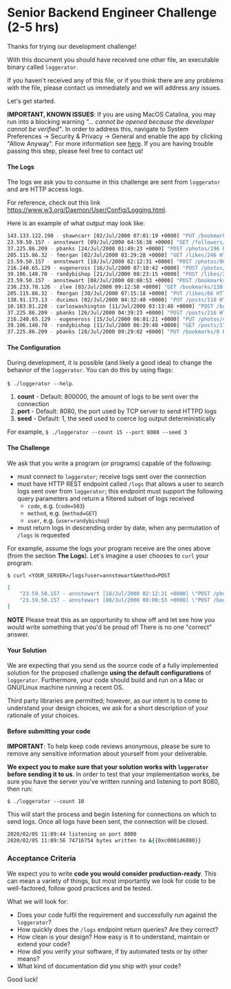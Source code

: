# Senior Backend Engineer Challenge (2-5 hrs)

Thanks for trying our development challenge!

With this document you should have received one other file, an executable binary called `loggerator`.

If you haven't received any of this file, or if you think there are any problems with the file, please contact us immediately and we will address any issues.

Let's get started.

**IMPORTANT, KNOWN ISSUES**: If you are using MacOS Catalina, you may run into a blocking warning _"... cannot be opened because the developer cannot be verified"_. In order to address this, navigate to System Preferences -> Security & Privacy -> General and enable the app by clicking "Allow Anyway". For more information see [here](https://github.com/hashicorp/terraform/issues/23033#issuecomment-540417305). If you are having trouble passing this step, please feel free to contact us!

#### The Logs

The logs we ask you to consume in this challenge are sent from `loggerator` and are HTTP access logs.

For reference, check out this link https://www.w3.org/Daemon/User/Config/Logging.html.

Here is an example of what output may look like:
```bash
143.133.122.190 - shawncarr [02/Jul/2000 07:01:19 +0000] "PUT /bookmarks/281 HTTP/1.0" 403 494
23.59.50.157 - annstewart [09/Jul/2000 04:56:38 +0000] "GET /followers/178 HTTP/1.0" 200 505
37.225.86.209 - pbanks [24/Jul/2000 01:49:23 +0000] "POST /photos/196 HTTP/1.0" 403 259
205.115.86.32 - fmorgan [02/Jul/2000 03:29:28 +0000] "GET /likes/246 HTTP/1.0" 403 225
23.59.50.157 - annstewart [18/Jul/2000 02:12:31 +0000] "POST /photos/90 HTTP/1.0" 500 97
216.240.65.129 - eugeneross [16/Jul/2000 07:10:42 +0000] "POST /photos/279 HTTP/1.0" 403 252
39.106.148.70 - randybishop [21/Jul/2000 08:23:15 +0000] "POST /likes/218 HTTP/1.0" 403 239
23.59.50.157 - annstewart [08/Jul/2000 08:08:53 +0000] "POST /bookmarks/123 HTTP/1.0" 200 562
238.233.70.126 - zlee [03/Jul/2000 09:12:58 +0000] "GET /bookmarks/130 HTTP/1.0" 403 365
205.115.86.32 - fmorgan [30/Jul/2000 07:15:18 +0000] "PUT /likes/66 HTTP/1.0" 403 320
138.91.173.13 - ducimus [02/Jul/2000 04:32:40 +0000] "PUT /posts/118 HTTP/1.0" 403 75
10.183.81.228 - carloswashington [11/Jul/2000 03:13:48 +0000] "POST /bookmarks/93 HTTP/1.0" 200 460
37.225.86.209 - pbanks [26/Jul/2000 04:39:23 +0000] "POST /posts/216 HTTP/1.0" 403 4
216.240.65.129 - eugeneross [15/Jul/2000 06:01:21 +0000] "PUT /photos/40 HTTP/1.0" 200 390
39.106.148.70 - randybishop [11/Jul/2000 06:29:40 +0000] "GET /posts/174 HTTP/1.0" 200 552
37.225.86.209 - pbanks [28/Jul/2000 09:29:02 +0000] "PUT /bookmarks/8 HTTP/1.0" 403 86
```
#### The Configuration

During development, it is possible (and likely a good idea) to change the behavior of the `loggerator`. You can do this by using flags:

`$ ./loggerator --help`.

1. **count** - Default: 800000, the amount of logs to be sent over the connection
2. **port** - Default: 8080, the port used by TCP server to send HTTPD logs
3. **seed** - Default: 1, the seed used to coerce log output deterministically

For example, `$ ./loggerator --count 15 --port 8080 --seed 3`

#### The Challenge

We ask that you write a program (or programs) capable of the following:

- must connect to `loggerator`; receive logs sent over the connection
- must have HTTP REST endpoint called `/logs` that allows a user to search logs sent over from `loggerator`; this endpoint must support the following query parameters and return a filtered subset of logs received
	- `code`, e.g. (`code=503`)
	- `method`, e.g. (`method=GET`)
	- `user`, e.g. (`user=randybishop`)
- must return logs in descending order by date, when any permutation of `/logs` is requested 

For example, assume the logs your program receive are the ones above (from the section **The Logs**). Let's imagine a user chooses to `curl` your program.

`$ curl <YOUR_SERVER>/logs?user=annstewart&method=POST`


```json
[
	"23.59.50.157 - annstewart [18/Jul/2000 02:12:31 +0000] \"POST /photos/90 HTTP/1.0\" 500 97"
	"23.59.50.157 - annstewart [08/Jul/2000 08:08:53 +0000] \"POST /bookmarks/123 HTTP/1.0\" 200 562",
]
```

**NOTE** Please treat this as an opportunity to show off and let see how you would write something that you'd be proud of! There is no one "correct" answer.

#### Your Solution

We are expecting that you send us the source code of a fully implemented solution for the proposed challenge **using the default configurations** of `loggerator`. Furthermore, your code should build and run on a Mac or GNU/Linux machine running a recent OS.

Third party libraries are permitted; however, as our intent is to come to understand your design choices, we ask for a short description of your rationale of your choices.

#### Before submitting your code

**IMPORTANT**: To help keep code reviews anonymous, please be sure to remove any sensitive information about yourself from your deliverable.

**We expect you to make sure that your solution works with `loggerator` before sending it to us**. In order to test that your implementation works, be sure you have the server you've written running and listening to port 8080, then run:

```
$ ./loggerator --count 10
```
This will start the process and begin listening for connections on which to send logs. Once all logs have been sent, the connection will be closed.

```bash
2020/02/05 11:09:44 listening on port 8080
2020/02/05 11:09:56 74716754 bytes written to &{{0xc0001d6080}}
```

### Acceptance Criteria

We expect you to write **code you would consider production-ready**. This can mean a variety of things, but most importantly we look for code to be well-factored, follow good practices and be tested.

What we will look for:

- Does your code fulfil the requirement and successfully run against the `loggerator`?
- How quickly does the `/logs` endpoint return queries? Are they correct?
- How clean is your design? How easy is it to understand, maintain or extend your code?
- How did you verify your software, if by automated tests or by other means?
- What kind of documentation did you ship with your code?

Good luck!
